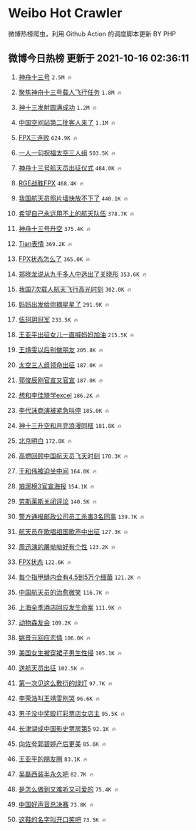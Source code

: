 # Weibo Hot Crawler 



微博热榜爬虫，利用 Github Action 的调度脚本更新 BY PHP 


## 微博今日热榜 更新于 2021-10-16 02:36:11 
1. [神舟十三号](https://s.weibo.com/weibo?q=%23%E7%A5%9E%E8%88%9F%E5%8D%81%E4%B8%89%E5%8F%B7%23&Refer=top) `2.5M 🔥` 

1. [聚焦神舟十三号载人飞行任务](https://s.weibo.com/weibo?q=%23%E8%81%9A%E7%84%A6%E7%A5%9E%E8%88%9F%E5%8D%81%E4%B8%89%E5%8F%B7%E8%BD%BD%E4%BA%BA%E9%A3%9E%E8%A1%8C%E4%BB%BB%E5%8A%A1%23&Refer=top) `1.8M 🔥` 

1. [神十三发射圆满成功](https://s.weibo.com/weibo?q=%23%E7%A5%9E%E5%8D%81%E4%B8%89%E5%8F%91%E5%B0%84%E5%9C%86%E6%BB%A1%E6%88%90%E5%8A%9F%23&Refer=top) `1.2M 🔥` 

1. [中国空间站第二批客人来了](https://s.weibo.com/weibo?q=%23%E4%B8%AD%E5%9B%BD%E7%A9%BA%E9%97%B4%E7%AB%99%E7%AC%AC%E4%BA%8C%E6%89%B9%E5%AE%A2%E4%BA%BA%E6%9D%A5%E4%BA%86%23&Refer=top) `1.1M 🔥` 

1. [FPX三连败](https://s.weibo.com/weibo?q=%23FPX%E4%B8%89%E8%BF%9E%E8%B4%A5%23&Refer=top) `624.9K 🔥` 

1. [一人一句祝福太空三人组](https://s.weibo.com/weibo?q=%23%E4%B8%80%E4%BA%BA%E4%B8%80%E5%8F%A5%E7%A5%9D%E7%A6%8F%E5%A4%AA%E7%A9%BA%E4%B8%89%E4%BA%BA%E7%BB%84%23&Refer=top) `503.5K 🔥` 

1. [神舟十三号航天员出征仪式](https://s.weibo.com/weibo?q=%23%E7%A5%9E%E8%88%9F%E5%8D%81%E4%B8%89%E5%8F%B7%E8%88%AA%E5%A4%A9%E5%91%98%E5%87%BA%E5%BE%81%E4%BB%AA%E5%BC%8F%23&Refer=top) `484.0K 🔥` 

1. [RGE战胜FPX](https://s.weibo.com/weibo?q=%23RGE%E6%88%98%E8%83%9CFPX%23&Refer=top) `468.4K 🔥` 

1. [我国航天员照片墙快放不下了](https://s.weibo.com/weibo?q=%23%E6%88%91%E5%9B%BD%E8%88%AA%E5%A4%A9%E5%91%98%E7%85%A7%E7%89%87%E5%A2%99%E5%BF%AB%E6%94%BE%E4%B8%8D%E4%B8%8B%E4%BA%86%23&Refer=top) `440.1K 🔥` 

1. [希望自己永远用不上的航天队伍](https://s.weibo.com/weibo?q=%23%E5%B8%8C%E6%9C%9B%E8%87%AA%E5%B7%B1%E6%B0%B8%E8%BF%9C%E7%94%A8%E4%B8%8D%E4%B8%8A%E7%9A%84%E8%88%AA%E5%A4%A9%E9%98%9F%E4%BC%8D%23&Refer=top) `378.7K 🔥` 

1. [神舟十三号升空](https://s.weibo.com/weibo?q=%23%E7%A5%9E%E8%88%9F%E5%8D%81%E4%B8%89%E5%8F%B7%E5%8D%87%E7%A9%BA%23&Refer=top) `375.4K 🔥` 

1. [Tian表情](https://s.weibo.com/weibo?q=%23Tian%E8%A1%A8%E6%83%85%23&Refer=top) `369.2K 🔥` 

1. [FPX状态怎么了](https://s.weibo.com/weibo?q=%23FPX%E7%8A%B6%E6%80%81%E6%80%8E%E4%B9%88%E4%BA%86%23&Refer=top) `365.0K 🔥` 

1. [郑晓龙说从九千多人中选出了关晓彤](https://s.weibo.com/weibo?q=%23%E9%83%91%E6%99%93%E9%BE%99%E8%AF%B4%E4%BB%8E%E4%B9%9D%E5%8D%83%E5%A4%9A%E4%BA%BA%E4%B8%AD%E9%80%89%E5%87%BA%E4%BA%86%E5%85%B3%E6%99%93%E5%BD%A4%23&Refer=top) `353.6K 🔥` 

1. [我国7次载人航天飞行高光时刻](https://s.weibo.com/weibo?q=%23%E6%88%91%E5%9B%BD7%E6%AC%A1%E8%BD%BD%E4%BA%BA%E8%88%AA%E5%A4%A9%E9%A3%9E%E8%A1%8C%E9%AB%98%E5%85%89%E6%97%B6%E5%88%BB%23&Refer=top) `302.0K 🔥` 

1. [妈妈出发给你摘星星了](https://s.weibo.com/weibo?q=%23%E5%A6%88%E5%A6%88%E5%87%BA%E5%8F%91%E7%BB%99%E4%BD%A0%E6%91%98%E6%98%9F%E6%98%9F%E4%BA%86%23&Refer=top) `291.9K 🔥` 

1. [伍珂玥冠军](https://s.weibo.com/weibo?q=%E4%BC%8D%E7%8F%82%E7%8E%A5%E5%86%A0%E5%86%9B&Refer=top) `233.5K 🔥` 

1. [王亚平出征女儿一直喊妈妈加油](https://s.weibo.com/weibo?q=%23%E7%8E%8B%E4%BA%9A%E5%B9%B3%E5%87%BA%E5%BE%81%E5%A5%B3%E5%84%BF%E4%B8%80%E7%9B%B4%E5%96%8A%E5%A6%88%E5%A6%88%E5%8A%A0%E6%B2%B9%23&Refer=top) `215.5K 🔥` 

1. [王靖雯以后别做朋友](https://s.weibo.com/weibo?q=%23%E7%8E%8B%E9%9D%96%E9%9B%AF%E4%BB%A5%E5%90%8E%E5%88%AB%E5%81%9A%E6%9C%8B%E5%8F%8B%23&Refer=top) `205.8K 🔥` 

1. [太空三人组领命出征](https://s.weibo.com/weibo?q=%23%E5%A4%AA%E7%A9%BA%E4%B8%89%E4%BA%BA%E7%BB%84%E9%A2%86%E5%91%BD%E5%87%BA%E5%BE%81%23&Refer=top) `187.0K 🔥` 

1. [郭俊辰刚官宣又官宣](https://s.weibo.com/weibo?q=%23%E9%83%AD%E4%BF%8A%E8%BE%B0%E5%88%9A%E5%AE%98%E5%AE%A3%E5%8F%88%E5%AE%98%E5%AE%A3%23&Refer=top) `187.0K 🔥` 

1. [想和李佳琦学excel](https://s.weibo.com/weibo?q=%23%E6%83%B3%E5%92%8C%E6%9D%8E%E4%BD%B3%E7%90%A6%E5%AD%A6excel%23&Refer=top) `186.2K 🔥` 

1. [李代沫商演被紧急叫停](https://s.weibo.com/weibo?q=%23%E6%9D%8E%E4%BB%A3%E6%B2%AB%E5%95%86%E6%BC%94%E8%A2%AB%E7%B4%A7%E6%80%A5%E5%8F%AB%E5%81%9C%23&Refer=top) `185.0K 🔥` 

1. [神十三升空和月亮浪漫同框](https://s.weibo.com/weibo?q=%23%E7%A5%9E%E5%8D%81%E4%B8%89%E5%8D%87%E7%A9%BA%E5%92%8C%E6%9C%88%E4%BA%AE%E6%B5%AA%E6%BC%AB%E5%90%8C%E6%A1%86%23&Refer=top) `181.8K 🔥` 

1. [北京明白](https://s.weibo.com/weibo?q=%E5%8C%97%E4%BA%AC%E6%98%8E%E7%99%BD&Refer=top) `172.8K 🔥` 

1. [高燃回顾中国航天员飞天时刻](https://s.weibo.com/weibo?q=%23%E9%AB%98%E7%87%83%E5%9B%9E%E9%A1%BE%E4%B8%AD%E5%9B%BD%E8%88%AA%E5%A4%A9%E5%91%98%E9%A3%9E%E5%A4%A9%E6%97%B6%E5%88%BB%23&Refer=top) `170.3K 🔥` 

1. [于和伟被迫坐中间](https://s.weibo.com/weibo?q=%23%E4%BA%8E%E5%92%8C%E4%BC%9F%E8%A2%AB%E8%BF%AB%E5%9D%90%E4%B8%AD%E9%97%B4%23&Refer=top) `164.0K 🔥` 

1. [琅琊榜3官宣海报](https://s.weibo.com/weibo?q=%23%E7%90%85%E7%90%8A%E6%A6%9C3%E5%AE%98%E5%AE%A3%E6%B5%B7%E6%8A%A5%23&Refer=top) `154.1K 🔥` 

1. [劳斯莱斯关闭评论](https://s.weibo.com/weibo?q=%23%E5%8A%B3%E6%96%AF%E8%8E%B1%E6%96%AF%E5%85%B3%E9%97%AD%E8%AF%84%E8%AE%BA%23&Refer=top) `140.5K 🔥` 

1. [警方通报邮政公司员工杀害3名同事](https://s.weibo.com/weibo?q=%23%E8%AD%A6%E6%96%B9%E9%80%9A%E6%8A%A5%E9%82%AE%E6%94%BF%E5%85%AC%E5%8F%B8%E5%91%98%E5%B7%A5%E6%9D%80%E5%AE%B33%E5%90%8D%E5%90%8C%E4%BA%8B%23&Refer=top) `139.7K 🔥` 

1. [航天员在歌唱祖国歌声中出征](https://s.weibo.com/weibo?q=%23%E8%88%AA%E5%A4%A9%E5%91%98%E5%9C%A8%E6%AD%8C%E5%94%B1%E7%A5%96%E5%9B%BD%E6%AD%8C%E5%A3%B0%E4%B8%AD%E5%87%BA%E5%BE%81%23&Refer=top) `127.3K 🔥` 

1. [周迅演的屠呦呦好有个性](https://s.weibo.com/weibo?q=%23%E5%91%A8%E8%BF%85%E6%BC%94%E7%9A%84%E5%B1%A0%E5%91%A6%E5%91%A6%E5%A5%BD%E6%9C%89%E4%B8%AA%E6%80%A7%23&Refer=top) `123.2K 🔥` 

1. [FPX状态](https://s.weibo.com/weibo?q=%23FPX%E7%8A%B6%E6%80%81%23&Refer=top) `122.6K 🔥` 

1. [每个指甲缝内会有4.5到5万个细菌](https://s.weibo.com/weibo?q=%23%E6%AF%8F%E4%B8%AA%E6%8C%87%E7%94%B2%E7%BC%9D%E5%86%85%E4%BC%9A%E6%9C%894.5%E5%88%B05%E4%B8%87%E4%B8%AA%E7%BB%86%E8%8F%8C%23&Refer=top) `121.2K 🔥` 

1. [中国航天员的治愈微笑](https://s.weibo.com/weibo?q=%23%E4%B8%AD%E5%9B%BD%E8%88%AA%E5%A4%A9%E5%91%98%E7%9A%84%E6%B2%BB%E6%84%88%E5%BE%AE%E7%AC%91%23&Refer=top) `116.7K 🔥` 

1. [上海全季酒店回应发生命案](https://s.weibo.com/weibo?q=%23%E4%B8%8A%E6%B5%B7%E5%85%A8%E5%AD%A3%E9%85%92%E5%BA%97%E5%9B%9E%E5%BA%94%E5%8F%91%E7%94%9F%E5%91%BD%E6%A1%88%23&Refer=top) `111.9K 🔥` 

1. [动物森友会](https://s.weibo.com/weibo?q=%E5%8A%A8%E7%89%A9%E6%A3%AE%E5%8F%8B%E4%BC%9A&Refer=top) `109.2K 🔥` 

1. [姚景元回应恋情](https://s.weibo.com/weibo?q=%23%E5%A7%9A%E6%99%AF%E5%85%83%E5%9B%9E%E5%BA%94%E6%81%8B%E6%83%85%23&Refer=top) `106.0K 🔥` 

1. [美国女生被穿裙子男生性侵](https://s.weibo.com/weibo?q=%23%E7%BE%8E%E5%9B%BD%E5%A5%B3%E7%94%9F%E8%A2%AB%E7%A9%BF%E8%A3%99%E5%AD%90%E7%94%B7%E7%94%9F%E6%80%A7%E4%BE%B5%23&Refer=top) `105.1K 🔥` 

1. [送航天员出征](https://s.weibo.com/weibo?q=%23%E9%80%81%E8%88%AA%E5%A4%A9%E5%91%98%E5%87%BA%E5%BE%81%23&Refer=top) `102.5K 🔥` 

1. [第一次见这么敷衍的绿灯](https://s.weibo.com/weibo?q=%23%E7%AC%AC%E4%B8%80%E6%AC%A1%E8%A7%81%E8%BF%99%E4%B9%88%E6%95%B7%E8%A1%8D%E7%9A%84%E7%BB%BF%E7%81%AF%23&Refer=top) `97.7K 🔥` 

1. [李荣浩叫王靖雯别哭](https://s.weibo.com/weibo?q=%23%E6%9D%8E%E8%8D%A3%E6%B5%A9%E5%8F%AB%E7%8E%8B%E9%9D%96%E9%9B%AF%E5%88%AB%E5%93%AD%23&Refer=top) `96.6K 🔥` 

1. [男子没中奖殴打彩票店女店主](https://s.weibo.com/weibo?q=%23%E7%94%B7%E5%AD%90%E6%B2%A1%E4%B8%AD%E5%A5%96%E6%AE%B4%E6%89%93%E5%BD%A9%E7%A5%A8%E5%BA%97%E5%A5%B3%E5%BA%97%E4%B8%BB%23&Refer=top) `95.5K 🔥` 

1. [长津湖成中国影史票房第5](https://s.weibo.com/weibo?q=%23%E9%95%BF%E6%B4%A5%E6%B9%96%E6%88%90%E4%B8%AD%E5%9B%BD%E5%BD%B1%E5%8F%B2%E7%A5%A8%E6%88%BF%E7%AC%AC5%23&Refer=top) `92.1K 🔥` 

1. [向佐夸郭碧婷产后更美](https://s.weibo.com/weibo?q=%23%E5%90%91%E4%BD%90%E5%A4%B8%E9%83%AD%E7%A2%A7%E5%A9%B7%E4%BA%A7%E5%90%8E%E6%9B%B4%E7%BE%8E%23&Refer=top) `85.6K 🔥` 

1. [王亚平的朋友圈](https://s.weibo.com/weibo?q=%23%E7%8E%8B%E4%BA%9A%E5%B9%B3%E7%9A%84%E6%9C%8B%E5%8F%8B%E5%9C%88%23&Refer=top) `83.1K 🔥` 

1. [吴磊西装半永久吧](https://s.weibo.com/weibo?q=%23%E5%90%B4%E7%A3%8A%E8%A5%BF%E8%A3%85%E5%8D%8A%E6%B0%B8%E4%B9%85%E5%90%A7%23&Refer=top) `82.7K 🔥` 

1. [是怎么做到又难听又可爱的](https://s.weibo.com/weibo?q=%23%E6%98%AF%E6%80%8E%E4%B9%88%E5%81%9A%E5%88%B0%E5%8F%88%E9%9A%BE%E5%90%AC%E5%8F%88%E5%8F%AF%E7%88%B1%E7%9A%84%23&Refer=top) `75.4K 🔥` 

1. [中国好声音总决赛](https://s.weibo.com/weibo?q=%23%E4%B8%AD%E5%9B%BD%E5%A5%BD%E5%A3%B0%E9%9F%B3%E6%80%BB%E5%86%B3%E8%B5%9B%23&Refer=top) `73.8K 🔥` 

1. [这鞋的名字叫开口笑吧](https://s.weibo.com/weibo?q=%23%E8%BF%99%E9%9E%8B%E7%9A%84%E5%90%8D%E5%AD%97%E5%8F%AB%E5%BC%80%E5%8F%A3%E7%AC%91%E5%90%A7%23&Refer=top) `73.5K 🔥` 

